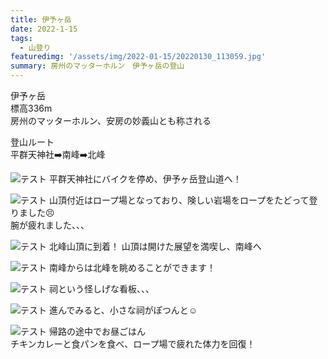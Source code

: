 ```yaml
---
title: 伊予ヶ岳
date: 2022-1-15
tags: 
  - 山登り
featuredimg: '/assets/img/2022-01-15/20220130_113059.jpg'
summary: 房州のマッターホルン　伊予ヶ岳の登山
---
```

伊予ヶ岳<br>
標高336m<br>
房州のマッターホルン、安房の妙義山とも称される<br>

登山ルート<br>
平群天神社➡️南峰➡️北峰<br>

![テスト](/assets/img/2022-01-15/20000101000100_IMG_1766.JPG "サンプル")
平群天神社にバイクを停め、伊予ヶ岳登山道へ！

![テスト](/assets/img/2022-01-15/20220130_120029.jpg "サンプル")
山頂付近はロープ場となっており、険しい岩場をロープをたどって登りました😣<br>
腕が疲れました、、、

![テスト](/assets/img/2022-01-15/20000101000016_IMG_1774.JPG "サンプル")
北峰山頂に到着！
山頂は開けた展望を満喫し、南峰へ

![テスト](/assets/img/2022-01-15/20000101000034_IMG_1790.JPG "サンプル")
南峰からは北峰を眺めることができます！

![テスト](/assets/img/2022-01-15/20000101000403_IMG_1791.JPG "サンプル")
祠という怪しげな看板、、、

![テスト](/assets/img/2022-01-15/20000101000042_IMG_1787.JPG "サンプル")
進んでみると、小さな祠がぽつんと☺️


![テスト](/assets/img/2022-01-15/20220130_121541.jpg "サンプル")
帰路の途中でお昼ごはん<br>
チキンカレーと食パンを食べ、ロープ場で疲れた体力を回復！



